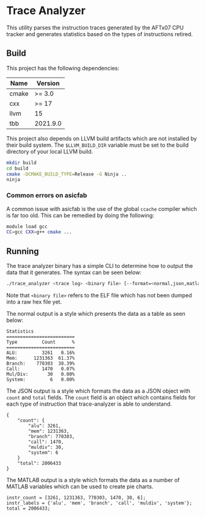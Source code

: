 # Trace Analyzer

This utility parses the instruction traces generated by the AFTx07 CPU tracker and generates statistics based on the types of instructions retired.

## Build

This project has the following dependencies:

| Name | Version |
|------|---------|
| cmake | >= 3.0 |
| cxx | >= 17 |
| llvm | 15 |
| tbb | 2021.9.0 |

This project also depends on LLVM build artifacts which are not installed by their build system. The `$LLVM_BUILD_DIR` variable must be set to the build directory of your local LLVM build.

```sh
mkdir build
cd build
cmake -DCMAKE_BUILD_TYPE=Release -G Ninja ..
ninja
```

### Common errors on asicfab

A common issue with asicfab is the use of the global `ccache` compiler which is far too old. This can be remedied by doing the following:

```sh
module load gcc
CC=gcc CXX=g++ cmake ...
```

## Running

The trace analyzer binary has a simple CLI to determine how to output the data that it generates. The syntax can be seen below:

```sh
./trace_analyzer <trace log> <binary file> [--format=<normal,json,matlab>]
```

Note that `<binary file>` refers to the ELF file which has not been dumped into a raw hex file yet.

The normal output is a style which presents the data as a table as seen below:

```
Statistics
=========================
Type         Count      %
=========================
ALU:         3261   0.16%
Mem:      1231363  61.37%
Branch:    770303  38.39%
Call:        1470   0.07%
Mul/Div:       30   0.00%
System:         6   0.00%
```

The JSON output is a style which formats the data as a JSON object with `count` and `total` fields. The `count` field is an object which contains fields for each type of instruction that trace-analyzer is able to understand.

```
{
    "count": {
        "alu": 3261,
        "mem": 1231363,
        "branch": 770303,
        "call": 1470,
        "muldiv": 30,
        "system": 6
    }
    "total": 2006433
}
```

The MATLAB output is a style which formats the data as a number of MATLAB variables which can be used to create pie charts.

```
instr_count = [3261, 1231363, 770303, 1470, 30, 6];
instr_labels = {'alu', 'mem', 'branch', 'call', 'muldiv', 'system'};
total = 2006433;
```
